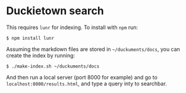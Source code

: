 # Duckietown search

This requires `lunr` for indexing. To install with `npm` run:

    $ npm install lunr

Assuming the markdown files are stored in `~/duckuments/docs`, you can create the index by running:

    $ ./make-index.sh ~/duckuments/docs

And then run a local server (port 8000 for example) and go to `localhost:8000/results.html`, and type a query inty to searchbar.
